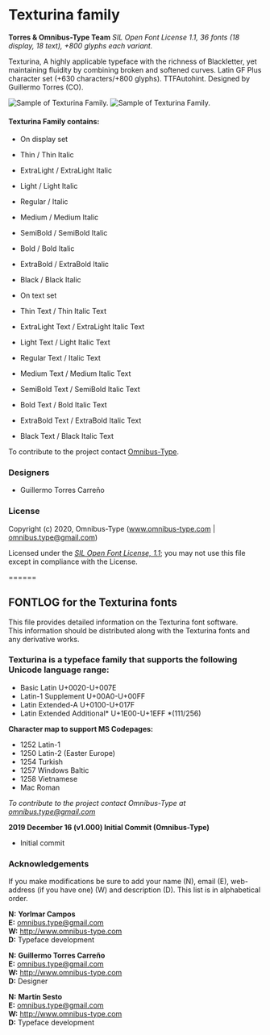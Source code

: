 # Texturina family

**Torres & Omnibus-Type Team**
*SIL Open Font License 1.1,*
*36 fonts (18 display, 18 text), +800 glyphs each variant.*

Texturina, A highly applicable typeface with the richness of Blackletter, yet maintaining fluidity by combining broken and softened curves. Latin GF Plus character set (+630 characters/+800 glyphs). TTFAutohint. Designed by Guillermo Torres (CO).

![Sample of Texturina Family.](documentation/Texturina-01.png "Texturina")
![Sample of Texturina Family.](documentation/Texturina-02.png "Texturina")


#### Texturina Family contains:
* On display set
* Thin / Thin Italic
* ExtraLight / ExtraLight Italic
* Light / Light Italic
* Regular / Italic
* Medium / Medium Italic
* SemiBold / SemiBold Italic
* Bold / Bold Italic
* ExtraBold / ExtraBold Italic
* Black / Black Italic

* On text set
* Thin Text / Thin Italic Text
* ExtraLight Text / ExtraLight Italic Text
* Light Text / Light Italic Text
* Regular Text / Italic Text
* Medium Text / Medium Italic Text
* SemiBold Text / SemiBold Italic Text
* Bold Text / Bold Italic Text
* ExtraBold Text / ExtraBold Italic Text
* Black Text / Black Italic Text

To contribute to the project contact [Omnibus-Type](http://omnibus-type.com/).

### Designers

* Guillermo Torres Carreño

### License

Copyright (c) 2020, Omnibus-Type (www.omnibus-type.com | omnibus.type@gmail.com)

Licensed under the [*SIL Open Font License, 1.1*](http://scripts.sil.org/OFL); you may not use this file except in compliance with the License.

======
## FONTLOG for the Texturina fonts

This file provides detailed information on the Texturina font software.  
This information should be distributed along with the Texturina fonts and any derivative works.

### Texturina is a typeface family that supports the following Unicode language range: 

* Basic Latin 					U+0020-U+007E
* Latin-1 Supplement 				U+00A0-U+00FF
* Latin Extended-A 				U+0100-U+017F
* Latin Extended Additional*			U+1E00-U+1EFF *(111/256)

**Character map to support MS Codepages:**
* 1252 Latin-1
* 1250 Latin-2 (Easter Europe)
* 1254 Turkish
* 1257 Windows Baltic
* 1258 Vietnamese
* Mac Roman

*To contribute to the project contact Omnibus-Type at omnibus.type@gmail.com*

**2019 December 16 (v1.000) Initial Commit (Omnibus-Type)**
- Initial commit

### Acknowledgements

If you make modifications be sure to add your name (N), email (E), web-address
(if you have one) (W) and description (D). This list is in alphabetical order.

**N:** **Yorlmar Campos**  
**E:** omnibus.type@gmail.com  
**W:** http://www.omnibus-type.com  
**D:** Typeface development

**N:** **Guillermo Torres Carreño**  
**E:** omnibus.type@gmail.com  
**W:** http://www.omnibus-type.com  
**D:** Designer 

**N:** **Martín Sesto**  
**E:** omnibus.type@gmail.com  
**W:** http://www.omnibus-type.com  
**D:** Typeface development
